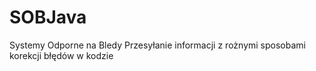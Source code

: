# SOBJava
Systemy Odporne na Bledy
Przesyłanie informacji z rożnymi sposobami korekcji błędów w kodzie
